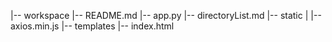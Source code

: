 |-- workspace
    |-- README.md
    |-- app.py
    |-- directoryList.md
    |-- static
    |   |-- axios.min.js
    |-- templates
        |-- index.html
